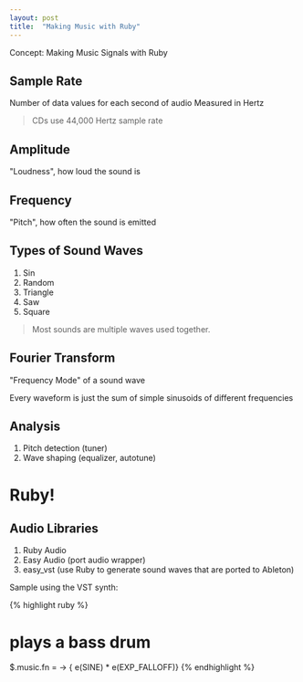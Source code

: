 ```yaml
---
layout: post
title:  "Making Music with Ruby"
---
```


Concept: Making Music Signals with Ruby

Sample Rate
------
Number of data values for each second of audio
Measured in Hertz
>CDs use 44,000 Hertz sample rate

Amplitude
-----
"Loudness", how loud the sound is

Frequency
------
"Pitch", how often the sound is emitted

Types of Sound Waves
--------
1. Sin
1. Random
1. Triangle
1. Saw
1. Square

>Most sounds are multiple waves used together.

Fourier Transform
---------
"Frequency Mode" of a sound wave

Every waveform is just the sum of simple sinusoids of different frequencies

Analysis
--------

1. Pitch detection (tuner)
1. Wave shaping (equalizer, autotune)

Ruby!
=====

Audio Libraries
---------
1. Ruby Audio
1. Easy Audio (port audio wrapper)
1. easy_vst (use Ruby to generate sound waves that are ported to Ableton)

Sample using the VST synth:

{% highlight ruby %}
  # plays a bass drum
  $.music.fn = -> { e(SINE) * e(EXP_FALLOFF)}
{% endhighlight %}

